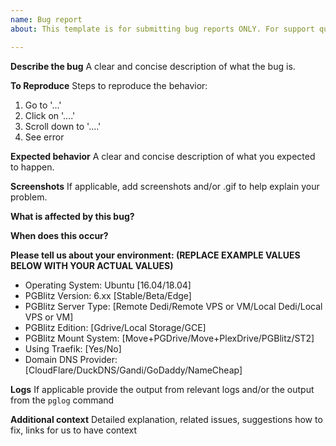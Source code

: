 ```yaml
---
name: Bug report
about: This template is for submitting bug reports ONLY. For support questions go to pgblitz.com forums and/or join the PGBlitz Discord for real time help/support.

---
```


**Describe the bug**
A clear and concise description of what the bug is.

**To Reproduce**
Steps to reproduce the behavior:
1. Go to '...'
2. Click on '....'
3. Scroll down to '....'
4. See error

**Expected behavior**
A clear and concise description of what you expected to happen.

**Screenshots**
If applicable, add screenshots and/or .gif to help explain your problem.

**What is affected by this bug?**

**When does this occur?**

**Please tell us about your environment: (REPLACE EXAMPLE VALUES BELOW WITH YOUR ACTUAL VALUES)**
  
  * Operating System: Ubuntu [16.04/18.04]
  * PGBlitz Version: 6.xx [Stable/Beta/Edge]
  * PGBlitz Server Type: [Remote Dedi/Remote VPS or VM/Local Dedi/Local VPS or VM]
  * PGBlitz Edition: [Gdrive/Local Storage/GCE]
  * PGBlitz Mount System: [Move+PGDrive/Move+PlexDrive/PGBlitz/ST2]
  * Using Traefik: [Yes/No]
  * Domain DNS Provider:[CloudFlare/DuckDNS/Gandi/GoDaddy/NameCheap]

**Logs**
If applicable provide the output from relevant logs and/or the output from the `pglog` command

**Additional context**
Detailed explanation, related issues, suggestions how to fix, links for us to have context
